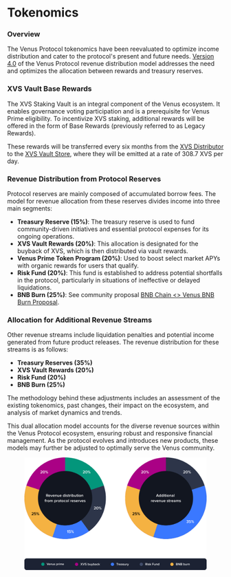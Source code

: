 # Tokenomics

### Overview

The Venus Protocol tokenomics have been reevaluated to optimize income distribution and cater to the protocol's present and future needs. [Version 4.0](https://snapshot.org/#/venus-xvs.eth/proposal/0x21c89f6b5d7c9e453b3bac64b23c1d81fe52ff4f23ba0b64674c34217c3f9245) of the Venus Protocol revenue distribution model addresses the need and optimizes the allocation between rewards and treasury reserves.

### XVS Vault Base Rewards

The XVS Staking Vault is an integral component of the Venus ecosystem. It enables governance voting participation and is a prerequisite for Venus Prime eligibility. To incentivize XVS staking, additional rewards will be offered in the form of Base Rewards (previously referred to as Legacy Rewards).

These rewards will be transferred every six months from the [XVS Distributor](https://bscscan.com/address/0xfd36e2c2a6789db23113685031d7f16329158384) to the [XVS Vault Store](https://www.bscscan.com/address/0x1e25cf968f12850003db17e0dba32108509c4359), where they will be emitted at a rate of 308.7 XVS per day.

### Revenue Distribution from Protocol Reserves

Protocol reserves are mainly composed of accumulated borrow fees. The model for revenue allocation from these reserves divides income into three main segments:

* **Treasury Reserve (15%)**: The treasury reserve is used to fund community-driven initiatives and essential protocol expenses for its ongoing operations.
* **XVS Vault Rewards (20%)**: This allocation is designated for the buyback of XVS, which is then distributed via vault rewards.
* **Venus Prime Token Program (20%)**: Used to boost select market APYs with organic rewards for users that qualify.
* **Risk Fund (20%)**: This fund is established to address potential shortfalls in the protocol, particularly in situations of ineffective or delayed liquidations.
* **BNB Burn (25%)**: See community proposal [BNB Chain <> Venus BNB Burn Proposal](https://community.venus.io/t/bnb-chain-venus-bnb-burn-proposal/5142).

### Allocation for Additional Revenue Streams

Other revenue streams include liquidation penalties and potential income generated from future product releases. The revenue distribution for these streams is as follows:

* **Treasury Reserves (35%)**
* **XVS Vault Rewards (20%)**
* **Risk Fund (20%)**
* **BNB Burn (25%)**

The methodology behind these adjustments includes an assessment of the existing tokenomics, past changes, their impact on the ecosystem, and analysis of market dynamics and trends.

This dual allocation model accounts for the diverse revenue sources within the Venus Protocol ecosystem, ensuring robust and responsive financial management. As the protocol evolves and introduces new products, these models may further be adjusted to optimally serve the Venus community.

<figure><img src="../.gitbook/assets/tokenomics.svg" alt=""><figcaption></figcaption></figure>
